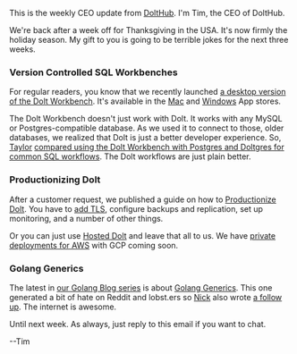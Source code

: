 This is the weekly CEO update from [DoltHub](https://www.dolthub.com/). I'm Tim, the CEO of DoltHub. 

We're back after a week off for Thanksgiving in the USA. It's now firmly the holiday season. My gift to you is going to be terrible jokes for the next three weeks.

### Version Controlled SQL Workbenches

For regular readers, you know that we recently launched [a desktop version of the Dolt Workbench](https://github.com/dolthub/dolt-workbench). It's available in the [Mac](https://apps.apple.com/us/app/dolt-workbench/id6720702995?mt=12) and [Windows](https://apps.microsoft.com/detail/9nq8lqph9vvh?hl=en-US&gl=US) App stores.

The Dolt Workbench doesn't just work with Dolt. It works with any MySQL or Postgres-compatible database. As we used it to connect to those, older databases, we realized that Dolt is just a better developer experience. So, [Taylor](https://www.dolthub.com/team#taylor) [compared using the Dolt Workbench with Postgres and Doltgres for common SQL workflows](https://www.dolthub.com/blog/2024-12-02-workbench-better-with-version-control/). The Dolt workflows are just plain better.

### Productionizing Dolt

After a customer request, we published a guide on how to [Productionize Dolt](https://www.dolthub.com/blog/2024-11-27-productionizing-dolt/). You have to [add TLS](https://www.dolthub.com/blog/2024-12-03-ssl-mode/), configure backups and replication, set up monitoring, and a number of other things.

Or you can just use [Hosted Dolt](https://hosted.doltdb.com) and leave that all to us. We have [private deployments for AWS](https://www.dolthub.com/blog/2024-08-21-hosted-private-deployments/) with GCP coming soon.

### Golang Generics

The latest in [our Golang Blog series](https://www.dolthub.com/blog/?q=golang) is about [Golang Generics](https://www.dolthub.com/blog/2024-11-22-are-golang-generics-simple-or-incomplete-1/). This one generated a bit of hate on Reddit and lobst.ers so [Nick](https://www.dolthub.com/team#nick) also wrote [a follow up](https://www.dolthub.com/blog/2024-12-05-whats-missing-from-golang-generics/). The internet is awesome.

Until next week. As always, just reply to this email if you want to chat.

--Tim
